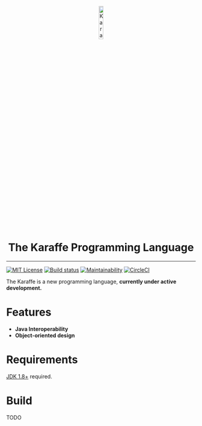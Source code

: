 <p align="center">
  <img src="https://avatars1.githubusercontent.com/u/10540388?s=200" alt="Karaffe logo" width="15%" />
</p>
<h1 align="center" style="border-bottom:none">The Karaffe Programming Language</h1>

---

[![MIT License](http://img.shields.io/badge/license-MIT-blue.svg?style=flat)](LICENSE) [![Build status](https://ci.appveyor.com/api/projects/status/smqreoar38kifhfs?svg=true)](https://ci.appveyor.com/project/nokok/karaffe) [![Maintainability](https://api.codeclimate.com/v1/badges/aa20a7b3efcbe8ebfc41/maintainability)](https://codeclimate.com/github/nokok/Karaffe/maintainability) [![CircleCI](https://circleci.com/gh/nokok/Karaffe.svg?style=svg)](https://circleci.com/gh/nokok/Karaffe)

The Karaffe is a new programming language, **currently under active development.**

# Features

- **Java Interoperability**
- **Object-oriented design**

# Requirements

[JDK 1.8+](http://www.oracle.com/technetwork/java/javase/downloads/jdk8-downloads-2133151.html) required.

# Build

TODO
